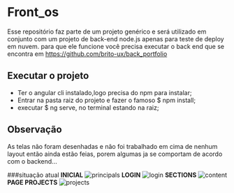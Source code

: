 # Front_os
Esse repositório faz parte de um projeto genérico e será utilizado em conjunto com um projeto de back-end node.js apenas para teste de deploy em nuvem.
para que ele funcione você precisa executar o back end que se encontra em https://github.com/brito-ux/back_portfolio
## Executar o projeto
- Ter o angular cli instalado,logo precisa do npm para instalar;
- Entrar na pasta raiz do projeto e fazer o famoso $ npm install;
- executar $ ng serve, no terminal estando na raiz;

## Observação
As telas não foram desenhadas e não foi trabalhado em cima de nenhum layout então ainda estão feias, porem algumas ja se comportam de acordo com o backend...

###situação atual
**INICIAL**
![principals](https://user-images.githubusercontent.com/54487740/139480395-e6d72f63-1145-4c8b-8028-13efb1680e3f.png)
**LOGIN**
![login](https://user-images.githubusercontent.com/54487740/139480359-c4cc4773-81ff-4aad-bb62-c379877571e9.png)
**SECTIONS**
![content](https://user-images.githubusercontent.com/54487740/139480382-9c861fe6-0fa1-4b85-a3e0-34e1a585aca1.png)
**PAGE PROJECTS**
![projects](https://user-images.githubusercontent.com/54487740/139480400-4761fb64-d96a-46ff-bd0e-d6eb10d1b88c.png)
